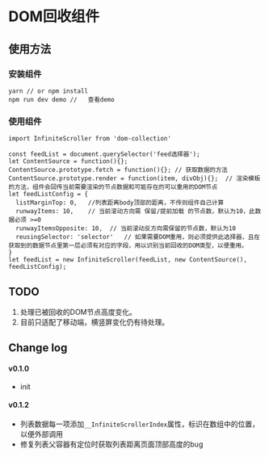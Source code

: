 # DOM回收组件  

## 使用方法  
### 安装组件  
```
yarn // or npm install
npm run dev demo //   查看demo
```
### 使用组件  
```
import InfiniteScroller from 'dom-collection'

const feedList = document.querySelector('feed选择器');
let ContentSource = function(){};
ContentSource.prototype.fetch = function(){}; // 获取数据的方法
ContentSource.prototype.render = function(item, divObj){};  // 渲染模板的方法，组件会回传当前需要渲染的节点数据和可能存在的可以重用的DOM节点
let feedListConfig = {
  listMarginTop: 0,   //列表距离body顶部的距离，不传则组件自己计算
  runwayItems: 10,    // 当前滚动方向需 保留/提前加载 的节点数，默认为10，此数据必须 >=0
  runwayItemsOpposite: 10,  // 当前滚动反方向需保留的节点数，默认为10
  reusingSelector: 'selector'   // 如果需要DOM重用，则必须提供此选择器，且在获取到的数据节点里第一层必须有对应的字段，用以识别当前回收的DOM类型，以便重用。
}
let feedList = new InfiniteScroller(feedList, new ContentSource(), feedListConfig);
```

## TODO
1. 处理已被回收的DOM节点高度变化。
2. 目前只适配了移动端，横竖屏变化仍有待处理。

## Change log
#### v0.1.0  
* init

#### v0.1.2  
* 列表数据每一项添加`__InfiniteScrollerIndex`属性，标识在数组中的位置，以便外部调用  
* 修复列表父容器有定位时获取列表距离页面顶部高度的bug
